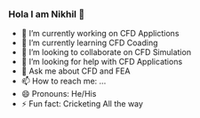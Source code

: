 ### Hola I am Nikhil 👋


- 🔭 I’m currently working on CFD Applictions
- 🌱 I’m currently learning CFD Coading
- 👯 I’m looking to collaborate on CFD Simulation
- 🤔 I’m looking for help with CFD Applications
- 💬 Ask me about CFD and FEA
- 📫 How to reach me: ...
- 😄 Pronouns: He/His
- ⚡ Fun fact: Cricketing All the way

